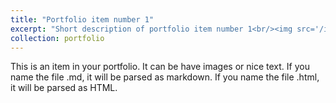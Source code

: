 ```yaml
---
title: "Portfolio item number 1"
excerpt: "Short description of portfolio item number 1<br/><img src='/images/IMG_9974-768x576.jpg  height = 180 width = 180'/>"
collection: portfolio
---
```


This is an item in your portfolio. It can be have images or nice text. If you name the file .md, it will be parsed as markdown. If you name the file .html, it will be parsed as HTML. 

